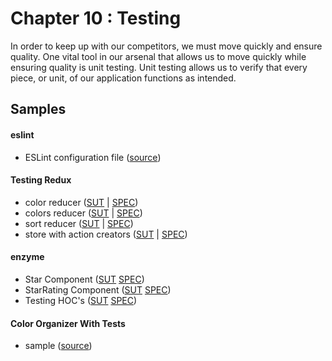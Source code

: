Chapter 10 : Testing
==================
In order to keep up with our competitors, we must move quickly and ensure quality. One vital tool in our arsenal that
allows us to move quickly while ensuring quality is unit testing. Unit testing allows us to verify that every piece,
or unit, of our application functions as intended.

Samples
--------

#### eslint

* ESLint configuration file ([source](https://github.com/MoonHighway/learning-react/blob/master/chapter-10/color-organizer/.eslintrc.yml))

#### Testing Redux

* color reducer ([SUT](https://github.com/MoonHighway/learning-react/blob/master/chapter-10/color-organizer/src/store/reducers.js)
| [SPEC](https://github.com/MoonHighway/learning-react/blob/master/chapter-10/color-organizer/__tests__/store/reducers/color.test.js))
* colors reducer ([SUT](https://github.com/MoonHighway/learning-react/blob/master/chapter-10/color-organizer/src/store/reducers.js)
| [SPEC](https://github.com/MoonHighway/learning-react/blob/master/chapter-10/color-organizer/__tests__/store/reducers/colors.test.js))
* sort reducer ([SUT](https://github.com/MoonHighway/learning-react/blob/master/chapter-10/color-organizer/src/store/reducers.js)
| [SPEC](https://github.com/MoonHighway/learning-react/blob/master/chapter-10/color-organizer/__tests__/store/reducers/sort.test.js))
* store with action creators ([SUT](https://github.com/MoonHighway/learning-react/blob/master/chapter-10/color-organizer/src/actions.js)
| [SPEC](https://github.com/MoonHighway/learning-react/blob/master/chapter-10/color-organizer/__tests__/actions.test.js))

#### enzyme

* Star Component ([SUT](https://github.com/MoonHighway/learning-react/blob/master/chapter-10/color-organizer/src/components/ui/Star.js)
 [SPEC](https://github.com/MoonHighway/learning-react/blob/master/chapter-10/color-organizer/__tests__/components/ui/Star.test.js))
* StarRating Component ([SUT](https://github.com/MoonHighway/learning-react/blob/master/chapter-10/color-organizer/src/components/ui/StarRating.js)
[SPEC](https://github.com/MoonHighway/learning-react/blob/master/chapter-10/color-organizer/__tests__/components/ui/StarRating.test.js))
* Testing HOC's ([SUT](https://github.com/MoonHighway/learning-react/blob/master/chapter-10/color-organizer/src/components/HOC/Expandable.js)
[SPEC](https://github.com/MoonHighway/learning-react/blob/master/chapter-10/color-organizer/__tests__/components/HOC/Expandable.test.js))

#### Color Organizer With Tests

* sample ([source](https://github.com/MoonHighway/learning-react/blob/master/chapter-10/color-organizer/))
